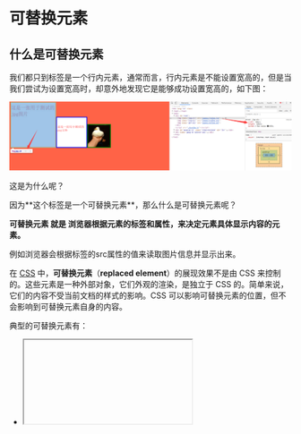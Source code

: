 # 可替换元素

## 什么是可替换元素

我们都只到<img>标签是一个行内元素，通常而言，行内元素是不能设置宽高的，但是当我们尝试为<img>设置宽高时，却意外地发现它是能够成功设置宽高的，如下图：

![可替换元素-img](./images/replaced-element.png)

这是为什么呢？

因为**<img>这个标签是一个可替换元素**，那么什么是可替换元素呢？

**可替换元素 就是 浏览器根据元素的标签和属性，来决定元素具体显示内容的元素。**

例如浏览器会根据<img>标签的src属性的值来读取图片信息并显示出来。

在 [CSS](https://developer.mozilla.org/zh-CN/docs/Web/CSS) 中，**可替换元素**（**replaced element**）的展现效果不是由 CSS 来控制的。这些元素是一种外部对象，它们外观的渲染，是独立于 CSS 的。简单来说，它们的内容不受当前文档的样式的影响。CSS 可以影响可替换元素的位置，但不会影响到可替换元素自身的内容。

典型的可替换元素有：

- [<iframe>](https://developer.mozilla.org/zh-CN/docs/Web/HTML/Element/iframe)
- [<video>](https://developer.mozilla.org/zh-CN/docs/Web/HTML/Element/video)
- [embed](https://developer.mozilla.org/zh-CN/docs/Web/HTML/Element/embed)
- [img](https://developer.mozilla.org/zh-CN/docs/Web/HTML/Element/img)

有些元素仅在特定情况下被作为可替换元素处理，例如：

- [option](https://developer.mozilla.org/zh-CN/docs/Web/HTML/Element/option)
- [audio](https://developer.mozilla.org/zh-CN/docs/Web/HTML/Element/audio)
- [canvas](https://developer.mozilla.org/zh-CN/docs/Web/HTML/Element/canvas)
- [object](https://developer.mozilla.org/zh-CN/docs/Web/HTML/Element/object)
- [applet](https://developer.mozilla.org/zh-CN/docs/Web/HTML/Element/applet)

HTML 规范也说了 [input](https://developer.mozilla.org/zh-CN/docs/Web/HTML/Element/input) 元素可替换，因为 `"image"` 类型的 [input](https://developer.mozilla.org/zh-CN/docs/Web/HTML/Element/input) 元素就像[img](https://developer.mozilla.org/zh-CN/docs/Web/HTML/Element/img)一样被替换。但是其他形式的控制元素，包括其他类型的 [input](https://developer.mozilla.org/zh-CN/docs/Web/HTML/Element/input) 元素，被明确地列为非可替换元素（non-replaced elements）。该规范用术语小挂件（Widgets）来描述它们默认的限定平台的渲染行为。

用 CSS [`content`](https://developer.mozilla.org/zh-CN/docs/Web/CSS/content) 属性插入的对象是匿名的可替换元素。它们并不存在于 HTML 标记中，因此是“匿名的”。

总之可替换元素虽然一般为行内元素，但是依然可以设置它们的宽高等属性。

